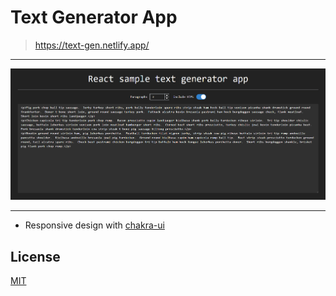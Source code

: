 # Text Generator App

> https://text-gen.netlify.app/

---

![text-generator-app](./img/Gen.png)

---

- Responsive design with [chakra-ui](https://chakra-ui.com/)

## License

[MIT](https://choosealicense.com/licenses/mit/)
